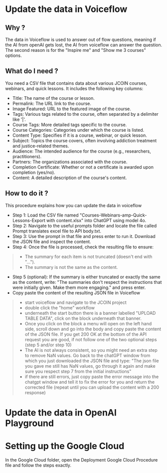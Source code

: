 # Update the data in Voiceflow

## Why ? 
The data in Voiceflow is used to answer out of flow questions, meaning if the AI from openAI gets lost, the AI from voiceflow can answer the question. The second reason is for the "Inspire me" and "Show me 3 courses" options.

## What do I need ? 
You need a CSV file that contains data about various JCOIN courses, webinars, and quick lessons. It includes the following key columns:
- Title: The name of the course or lesson.
- Permalink: The URL link to the course.
- Image Featured: URL to the featured image of the course.
- Tags: Various tags related to the course, often separated by a delimiter like '|'.
- Course Tags: More detailed tags specific to the course.
- Course Categories: Categories under which the course is listed.
- Content Type: Specifies if it is a course, webinar, or quick lesson.
- Subject: Topics the course covers, often involving addiction treatment and justice-related themes.
- Audience: The intended audience for the course (e.g., researchers, practitioners).
- Partners: The organizations associated with the course.
- Completion Certificate: Whether or not a certificate is awarded upon completion (yes/no).
- Content: A detailed description of the course's content.

## How to do it ?  

This procedure explains how you can update the data in voiceflow

- Step 1: Load the CSV file named "Courses-Webinars-amp-Quick-Lessons-Export with content.xlsx" into ChatGPT using model 4o.
- Step 2: Navigate to the useful prompts folder and locate the file called Prompt translates excel file to API body.txt.
- Step 3: Use the prompt in that file and press enter to run it. Download the JSON file and inspect the content.
- Step 4: Once the file is processed, check the resulting file to ensure:
>- The summary for each item is not truncated (doesn't end with "...").
>- The summary is not the same as the content.
- Step 5 (optional): If the summary is either truncated or exactly the same as the content, write: "The summaries don't respect the instructions that were initially given. Make them more engaging." and press enter.
- Copy paste the content of the resulting JSON file in Voiceflow
>- start voiceflow and navigate to the JCOIN project
>- double click the "home" workflow
>- underneath the start button there is a banner labelled "UPLOAD TABLE DATA", click on the block underneath that banner. 
>- Once you click on the block a menu will open on the left hand side, scroll down and go into the body and copy paste the content of the JSON file. If you get 200 OK at the bottom of the API request you are good, if not follow one of the two optional steps (step 5 and/or step 10)
>- The AI is not always consistent, so you might need an extra step to remove NaN values. Go back to the chatGPT window from which you just downloaded the JSON file and type: "The json file you gave me still has NaN values, go through it again and make sure you respect step 7 from the initial instructions"
>- if there are still errors, just copy paste the error message into the chatgpt window and tell it to fix the error for you and return the corrected file (repeat until you can upload the content with a 200 response)



# Update the data in OpenAI Playground


# Setting up the Google Cloud

In the Google Cloud folder, open the Deployment Google Cloud Procedure file and follow the steps exactly.